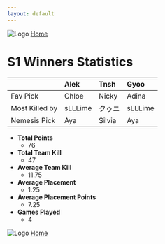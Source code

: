 ```yaml
---
layout: default
---
```


![Logo](https://kanziebub.github.io/ProjectSEA/assets/images/bullet_rev.png)
[Home](https://kanziebub.github.io/ProjectSEA/)

# S1 Winners Statistics

|                | Alek      | Tnsh      | Gyoo      |
|:---------------|:----------|:----------|:----------|
| Fav Pick       | Chloe     | Nicky     | Adina     |
| Most Killed by | sLLLime   | クゥニ     | sLLLime   |
| Nemesis Pick   | Aya       | Silvia    | Aya       |

- **Total Points** 
  - 76
- **Total Team Kill** 
  -  47
- **Average Team Kill** 
  -  11.75
- **Average Placement** 
  - 1.25
- **Average Placement Points** 
  - 7.25
- **Games Played**
  - 4



![Logo](https://kanziebub.github.io/ProjectSEA/assets/images/bullet_rev.png)
[Home](https://kanziebub.github.io/ProjectSEA/)
